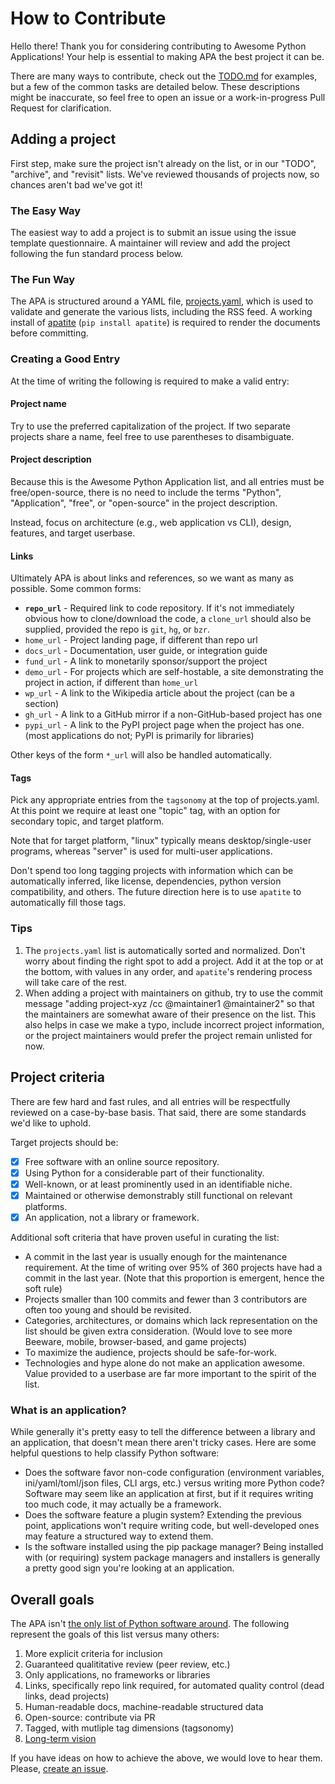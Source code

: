 # How to Contribute

Hello there! Thank you for considering contributing to Awesome Python
Applications! Your help is essential to making APA the best project it
can be.

There are many ways to contribute, check out the
[TODO.md](https://github.com/mahmoud/awesome-python-applications/blob/master/TODO.md)
for examples, but a few of the common tasks are detailed below. These
descriptions might be inaccurate, so feel free to open an issue or a
work-in-progress Pull Request for clarification.

## Adding a project

First step, make sure the project isn't already on the list, or in our
"TODO", "archive", and "revisit" lists. We've reviewed thousands of
projects now, so chances aren't bad we've got it!

### The Easy Way

The easiest way to add a project is to submit an issue using the issue
template questionnaire. A maintainer will review and add the project
following the fun standard process below.

### The Fun Way

The APA is structured around a YAML file,
[projects.yaml](https://github.com/mahmoud/awesome-python-applications/blob/master/projects.yaml),
which is used to validate and generate the various lists, including
the RSS feed. A working install of
[apatite](https://github.com/mahmoud/apatite) (`pip install apatite`)
is required to render the documents before committing.

### Creating a Good Entry

At the time of writing the following is required to make a valid entry:

#### Project name

Try to use the preferred capitalization of the project. If two
separate projects share a name, feel free to use parentheses to
disambiguate.

#### Project description

Because this is the Awesome Python Application list, and all entries
must be free/open-source, there is no need to include the terms
"Python", "Application", "free", or "open-source" in the project
description.

Instead, focus on architecture (e.g., web application vs CLI), design,
features, and target userbase.

#### Links

Ultimately APA is about links and references, so we want as many as
possible. Some common forms:

* **`repo_url`** - Required link to code repository.  If it's not
  immediately obvious how to clone/download the code, a `clone_url`
  should also be supplied, provided the repo is `git`, `hg`, or `bzr`.
* `home_url` - Project landing page, if different than repo url
* `docs_url` - Documentation, user guide, or integration guide
* `fund_url` - A link to monetarily sponsor/support the project
* `demo_url` - For projects which are self-hostable, a site
  demonstrating the project in action, if different than `home_url`
* `wp_url` - A link to the Wikipedia article about the project (can be a section)
* `gh_url` - A link to a GitHub mirror if a non-GitHub-based project has one
* `pypi_url` - A link to the PyPI project page when the project has
  one. (most applications do not; PyPI is primarily for libraries)

Other keys of the form `*_url` will also be handled automatically.

#### Tags

Pick any appropriate entries from the `tagsonomy` at the top of
projects.yaml. At this point we require at least one "topic" tag, with
an option for secondary topic, and target platform.

Note that for target platform, "linux" typically means
desktop/single-user programs, whereas "server" is used for multi-user
applications.

Don't spend too long tagging projects with information which can be
automatically inferred, like license, dependencies, python version
compatibility, and others. The future direction here is to use `apatite` to
automatically fill those tags.


### Tips

1. The `projects.yaml` list is automatically sorted and
   normalized. Don't worry about finding the right spot to add a
   project. Add it at the top or at the bottom, with values in any
   order, and `apatite`'s rendering process will take care of the rest.
1. When adding a project with maintainers on github, try to use the
   commit message "adding project-xyz /cc @maintainer1 @maintainer2"
   so that the maintainers are somewhat aware of their presence on the
   list. This also helps in case we make a typo, include incorrect
   project information, or the project maintainers would prefer the
   project remain unlisted for now.


## Project criteria

There are few hard and fast rules, and all entries will be
respectfully reviewed on a case-by-base basis. That said, there are
some standards we'd like to uphold.

Target projects should be:

- [x] Free software with an online source repository.
- [x] Using Python for a considerable part of their functionality.
- [x] Well-known, or at least prominently used in an identifiable niche.
- [x] Maintained or otherwise demonstrably still functional on relevant platforms.
- [x] An application, not a library or framework.

Additional soft criteria that have proven useful in curating the list:

* A commit in the last year is usually enough for the maintenance
  requirement. At the time of writing over 95% of 360 projects have
  had a commit in the last year. (Note that this proportion is
  emergent, hence the soft rule)
* Projects smaller than 100 commits and fewer than 3 contributors are
  often too young and should be revisited.
* Categories, architectures, or domains which lack representation on
  the list should be given extra consideration. (Would love to see
  more Beeware, mobile, browser-based, and game projects)
* To maximize the audience, projects should be safe-for-work.
* Technologies and hype alone do not make an application
  awesome. Value provided to a userbase are far more important to the
  spirit of the list.

### What is an application?

While generally it's pretty easy to tell the difference between a
library and an application, that doesn't mean there aren't tricky
cases. Here are some helpful questions to help classify Python software:

* Does the software favor non-code configuration (environment
  variables, ini/yaml/toml/json files, CLI args, etc.) versus writing
  more Python code? Software may seem like an application at first,
  but if it requires writing too much code, it may actually be a
  framework.
* Does the software feature a plugin system? Extending the previous
  point, applications won't require writing code, but well-developed
  ones may feature a structured way to extend them.
* Is the software installed using the pip package manager? Being
  installed with (or requiring) system package managers and installers
  is generally a pretty good sign you're looking at an application.

## Overall goals

The APA isn't [the only list of Python software
around](https://github.com/mahmoud/awesome-python-applications/blob/master/TODO.md#other-lists). The
following represent the goals of this list versus many others:

1. More explicit criteria for inclusion
2. Guaranteed qualititative review (peer review, etc.)
3. Only applications, no frameworks or libraries
4. Links, specifically repo link required, for automated quality control (dead links, dead projects)
5. Human-readable docs, machine-readable structured data
6. Open-source: contribute via PR
7. Tagged, with mutliple tag dimensions (tagsonomy)
8. [Long-term vision](https://github.com/mahmoud/awesome-python-applications/blob/master/TODO.md#long-term-vision)

If you have ideas on how to achieve the above, we would love to hear
them. Please, [create an issue](https://github.com/mahmoud/awesome-python-applications/issues).
